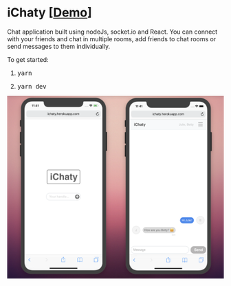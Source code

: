 # iChaty [[Demo](https://ichaty.herokuapp.com)]

Chat application built using nodeJs, socket.io and React. You can connect with your friends and chat in multiple rooms, add friends to chat rooms or send messages to them individually.

To get started:

1. <pre>yarn</pre>
2. <pre>yarn dev</pre>

![showcase](src/showcase.png)
